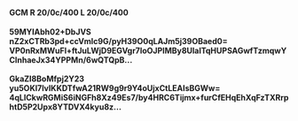 #### GCM R 20/0c/400 L 20/0c/400
**59MYIAbh02+DbJVS**<br/>**nZ2xCTRb3pd+ccVmIc9G/pyH39O0qLAJm5j39OBaed0=**<br/>**VP0nRxMWuFl+ftJuLWjD9EGVgr7IoOJPIMBy8UlalTqHUPSAGwfTzmqwYCInhaeJx34YPPMn/6wQTQpB...**<br/><br/>
**GkaZI8BoMfpj2Y23**<br/>**yu5OKl7lvlKKDTfwA21RW9g9r9Y4oUjxCtLEAIsBGWw=**<br/>**4qLlCkwRGMiS6iNGFh8Xz49Es7/by4HRC6Tijmx+furCfEHqEhXqFzTXRrphtD5P2Upx8YTDVX4kyu8z...**